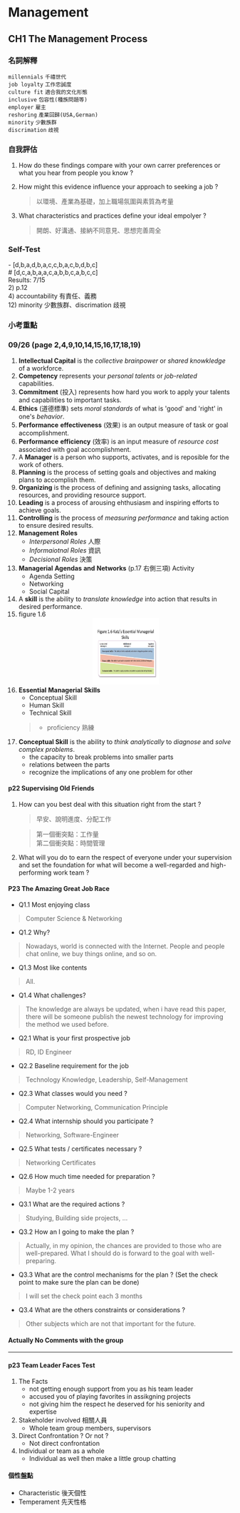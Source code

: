 # Management
## CH1 The Management Process

### 名詞解釋
`millennials` `千禧世代`  
`job loyalty` `工作忠誠度`  
`culture fit` `適合我的文化形態`  
`inclusive` `包容性(種族問題等)`  
`employer` `雇主`  
`reshoring` `產業回歸(USA,German)`  
`minority` `少數族群`  
`discrimation` `歧視`  


### 自我評估

1. How do these findings compare with your own carrer preferences or what you hear from people you know ?
    > 
2. How might this evidence influence your approach to seeking a job ?
    > 以環境、產業為基礎，加上職場氛圍與素質為考量
3. What characteristics and practices define your ideal empolyer ?
    > 開朗、好溝通、接納不同意見、思想完善周全

### Self-Test
\- [d,b,a,d,b,a,c,c,b,a,c,b,d,b,c]  
\# [d,c,a,b,a,a,c,a,b,b,c,a,b,c,c]  
Results: 7/15  
2) p.12  
4) accountability 有責任、義務  
12) minority 少數族群、discrimation 歧視


### 小考重點
### 09/26 (page 2,4,9,10,14,15,16,17,18,19)
1. **Intellectual Capital** is the _collective brainpower_ or _shared knowkledge_ of a workforce.
2. **Competency** represents your _personal talents_ or _job-related_ capabilities.
3. **Commitment** (投入)  represents how hard you work to apply your talents and capabilities to important tasks.
4. **Ethics** (道德標準) sets _moral standards_ of what is 'good' and 'right' in one's _behavior_.
5. **Performance** **effectiveness** (效果) is an output measure of task or goal accomplishment.
6. **Performance** **efficiency** (效率) is an input measure of _resource cost_ associated with goal accomplishment.
7. A **Manager** is a person who supports, activates, and is reposible for the work of others.
8. **Planning** is the process of setting goals and objectives and making plans to accomplish them.
9. **Organizing** is the process of defining and assigning tasks, allocating resources, and providing resource support.
10. **Leading** is a process of arousing ehthusiasm and inspiring efforts to achieve goals.
11. **Controlling** is the process of _measuring performance_ and taking action to ensure desired results.
12. **Management** **Roles**
    + _Interpersonal Roles_ 人際
    + _Informaiotnal Roles_ 資訊
    + _Decisional Roles_ 決策
13. **Managerial** **Agendas** **and** **Networks** (p.17 右側三項) Activity
    + Agenda Setting
    + Networking
    + Social Capital
14. A **skill** is the ability to _translate knowledge_ into action that results in desired performance.
15. figure 1.6
    <div align=center><img width="150" height="150" src="https://raw.githubusercontent.com/jason19970210/MarkdownPhotos/master/43.jpg"/></div>
16. **Essential** **Managerial** **Skills**
    + Conceptual Skill
    + Human Skill
    + Technical Skill
    > + proficiency 熟練
17. **Conceptual Skill** is the ability to _think analytically_ to _diagnose_ and _solve complex problems_.
    + the capacity to break problems into smaller parts
    + relations between the parts
    + recognize the implications of any one problem for other


#### p22 Supervising Old Friends
1. How can you best deal with this situation right from the start ?
    > 早安、說明進度、分配工作  

    > 第一個衝突點：工作量  
    > 第二個衝突點：時間管理  
2. What will you do to earn the respect of everyone under your supervision and set the foundation for what will become a well-regarded and high-performing work team ?

#### P23 The Amazing Great Job Race
+ Q1.1 Most enjoying class
> Computer Science & Networking
+ Q1.2 Why?
> Nowadays, world is connected with the Internet. People and people chat online, we buy things online, and so on.
+ Q1.3 Most like contents
> All.
+ Q1.4 What challenges?
> The knowledge are always be updated, when i have read this paper, there will be someone publish the newest technology for improving the method we used before.

+ Q2.1 What is your first prospective job
> RD, ID Engineer
+ Q2.2 Baseline requirement for the job
> Technology Knowledge, Leadership, Self-Management
+ Q2.3 What classes would you need ?
> Computer Networking, Communication Principle
+ Q2.4 What internship should you participate ?
> Networking, Software-Engineer
+ Q2.5 What tests / certificates necessary ?
> Networking Certificates
+ Q2.6 How much time needed for preparation ?
> Maybe 1-2 years

+ Q3.1 What are the required actions ?
> Studying, Building side projects, ...
+ Q3.2 How an I going to make the plan ?
> Actually, in my opinion, the chances are provided to those who are well-prepared. What I should do is forward to the goal with well-preparing.
+ Q3.3 What are the control mechanisms for the plan ? (Set the check point to make sure the plan can be done)
> I will set the check point each 3 months
+ Q3.4 What are the others constraints or considerations ?
> Other subjects which are not that important for the future.
#### Actually No Comments with the group 

----
#### p23 Team Leader Faces Test
1. The Facts
    + not getting enough support from you as his team leader
    + accused you of playing favorites in assikgning projects
    + not giving him the respect he deserved for his seniority and expertise
2. Stakeholder involved 相關人員
    + Whole team group members, supervisors
3. Direct Confrontation ? Or not ?
    + Not direct confrontation
4. Individual or team as a whole
    + Individual as well then make a little group chatting


#### 個性盤點
+ Characteristic 後天個性
+ Temperament 先天性格